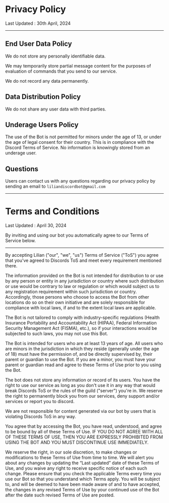 # Privacy Policy
Last Updated : 30th April, 2024
___

## End User Data Policy
We do not store any personally identifiable data.

We may temporarily store partial message content for the purposes of evaluation of commands that you send to our service.

We do not record any data permanently.


## Data Distribution Policy
We do not share any user data with third parties.

## Underage Users Policy
The use of the Bot is not permitted for minors under the age of 13, or under the age of legal consent for their country. This is in compliance with the Discord Terms of Service. No information is knowingly stored from an underage user.

## Questions
Users can contact us with any questions regarding our privacy policy by sending an email to `liliandiscordbot@gmail.com`

___

# Terms and Conditions
Last Updated : April 30, 2024

By inviting and using our bot you automatically agree to our Terms of Service below.
___

By accepting Lilian ("our", "we", "us") Terms of Service ("ToS") you agree that you've agreed to Discords ToS and meet every requirement mentioned there.

The information provided on the Bot is not intended for distribution to or use by any person or entity in any jurisdiction or country where such distribution or use would be contrary to law or regulation or which would subject us to any registration requirement within such jurisdiction or country. Accordingly, those persons who choose to access the Bot from other locations do so on their own initiative and are solely responsible for compliance with local laws, if and to the extent local laws are applicable.

The Bot is not tailored to comply with industry-specific regulations (Health Insurance Portability and Accountability Act (HIPAA), Federal Information Security Management Act (FISMA), etc.), so if your interactions would be subjected to such laws, you may not use this Bot.

The Bot is intended for users who are at least 13 years of age. All users who are minors in the jurisdiction in which they reside (generally under the age of 18) must have the permission of, and be directly supervised by, their parent or guardian to use the Bot. If you are a minor, you must have your parent or guardian read and agree to these Terms of Use prior to you using the Bot.

The bot does not store any information or record of its users. You have the right to use our service as long as you don't use it in any way that would break Discords ToS or the rules of the guild ("server") you're in. We reserve the right to permanently block you from our services, deny support and/or services or report you to discord.

We are not responsible for content generated via our bot by users that is violating Discords ToS in any way.

You agree that by accessing the Bot, you have read, understood, and agree to be bound by all of these Terms of Use. IF YOU DO NOT AGREE WITH ALL OF THESE TERMS OF USE, THEN YOU ARE EXPRESSLY PROHIBITED FROM USING THE BOT AND YOU MUST DISCONTINUE USE IMMEDIATELY.

We reserve the right, in our sole discretion, to make changes or modifications to these Terms of Use from time to time. We will alert you about any changes by updating the “Last updated” date of these Terms of Use, and you waive any right to receive specific notice of each such change. Please ensure that you check the applicable Terms every time you use our Bot so that you understand which Terms apply. You will be subject to, and will be deemed to have been made aware of and to have accepted, the changes in any revised Terms of Use by your continued use of the Bot after the date such revised Terms of Use are posted.
